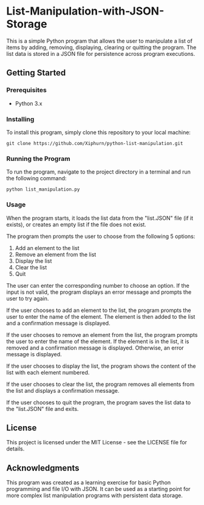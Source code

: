 # List-Manipulation-with-JSON-Storage

This is a simple Python program that allows the user to manipulate a list of items by adding, removing, displaying, clearing or quitting the program. The list data is stored in a JSON file for persistence across program executions.

## Getting Started
### Prerequisites
- Python 3.x 

### Installing
To install this program, simply clone this repository to your local machine:

`git clone https://github.com/Xiphurn/python-list-manipulation.git`

### Running the Program
To run the program, navigate to the project directory in a terminal and run the following command:

`python list_manipulation.py`

### Usage
When the program starts, it loads the list data from the "list.JSON" file (if it exists), or creates an empty list if the file does not exist.

The program then prompts the user to choose from the following 5 options:

1. Add an element to the list
2. Remove an element from the list
3. Display the list
4. Clear the list
5. Quit

The user can enter the corresponding number to choose an option. If the input is not valid, the program displays an error message and prompts the user to try again.

If the user chooses to add an element to the list, the program prompts the user to enter the name of the element. The element is then added to the list and a confirmation message is displayed.

If the user chooses to remove an element from the list, the program prompts the user to enter the name of the element. If the element is in the list, it is removed and a confirmation message is displayed. Otherwise, an error message is displayed.

If the user chooses to display the list, the program shows the content of the list with each element numbered.

If the user chooses to clear the list, the program removes all elements from the list and displays a confirmation message.

If the user chooses to quit the program, the program saves the list data to the "list.JSON" file and exits.

## License
This project is licensed under the MIT License - see the LICENSE file for details.

## Acknowledgments
This program was created as a learning exercise for basic Python programming and file I/O with JSON. It can be used as a starting point for more complex list manipulation programs with persistent data storage.
